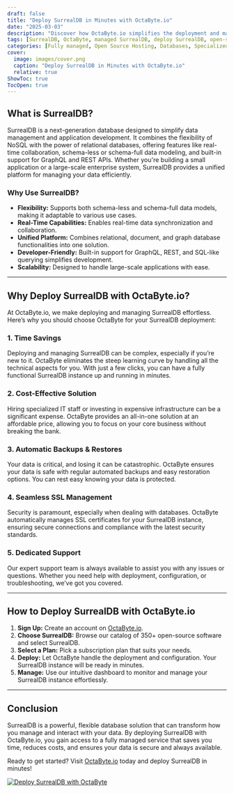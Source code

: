 ```yaml
---
draft: false
title: "Deploy SurrealDB in Minutes with OctaByte.io"
date: "2025-03-03"
description: "Discover how OctaByte.io simplifies the deployment and management of SurrealDB, a cutting-edge database solution. Learn why SurrealDB is a game-changer and how OctaByte’s fully managed services save you time, money, and effort."
tags: [SurrealDB, OctaByte, managed SurrealDB, deploy SurrealDB, open-source database, managed database services, SurrealDB deployment, OctaByte benefits, database management, cloud database solutions]
categories: [Fully managed, Open Source Hosting, Databases, Specialized Databases]
cover:
  image: images/cover.png
  caption: "Deploy SurrealDB in Minutes with OctaByte.io"
  relative: true
ShowToc: true
TocOpen: true
---
```



## What is SurrealDB?

SurrealDB is a next-generation database designed to simplify data management and application development. It combines the flexibility of NoSQL with the power of relational databases, offering features like real-time collaboration, schema-less or schema-full data modeling, and built-in support for GraphQL and REST APIs. Whether you're building a small application or a large-scale enterprise system, SurrealDB provides a unified platform for managing your data efficiently.

### Why Use SurrealDB?

- **Flexibility:** Supports both schema-less and schema-full data models, making it adaptable to various use cases.
- **Real-Time Capabilities:** Enables real-time data synchronization and collaboration.
- **Unified Platform:** Combines relational, document, and graph database functionalities into one solution.
- **Developer-Friendly:** Built-in support for GraphQL, REST, and SQL-like querying simplifies development.
- **Scalability:** Designed to handle large-scale applications with ease.

---

## Why Deploy SurrealDB with OctaByte.io?

At OctaByte.io, we make deploying and managing SurrealDB effortless. Here’s why you should choose OctaByte for your SurrealDB deployment:

### 1. **Time Savings**
Deploying and managing SurrealDB can be complex, especially if you’re new to it. OctaByte eliminates the steep learning curve by handling all the technical aspects for you. With just a few clicks, you can have a fully functional SurrealDB instance up and running in minutes.

### 2. **Cost-Effective Solution**
Hiring specialized IT staff or investing in expensive infrastructure can be a significant expense. OctaByte provides an all-in-one solution at an affordable price, allowing you to focus on your core business without breaking the bank.

### 3. **Automatic Backups & Restores**
Your data is critical, and losing it can be catastrophic. OctaByte ensures your data is safe with regular automated backups and easy restoration options. You can rest easy knowing your data is protected.

### 4. **Seamless SSL Management**
Security is paramount, especially when dealing with databases. OctaByte automatically manages SSL certificates for your SurrealDB instance, ensuring secure connections and compliance with the latest security standards.

### 5. **Dedicated Support**
Our expert support team is always available to assist you with any issues or questions. Whether you need help with deployment, configuration, or troubleshooting, we’ve got you covered.

---

## How to Deploy SurrealDB with OctaByte.io

1. **Sign Up:** Create an account on [OctaByte.io](https://octabyte.io).
2. **Choose SurrealDB:** Browse our catalog of 350+ open-source software and select SurrealDB.
3. **Select a Plan:** Pick a subscription plan that suits your needs.
4. **Deploy:** Let OctaByte handle the deployment and configuration. Your SurrealDB instance will be ready in minutes.
5. **Manage:** Use our intuitive dashboard to monitor and manage your SurrealDB instance effortlessly.

---

## Conclusion

SurrealDB is a powerful, flexible database solution that can transform how you manage and interact with your data. By deploying SurrealDB with OctaByte.io, you gain access to a fully managed service that saves you time, reduces costs, and ensures your data is secure and always available. 

Ready to get started? Visit [OctaByte.io](https://octabyte.io) today and deploy SurrealDB in minutes!

[![Deploy SurrealDB with OctaByte](/images/deploy-on-octabyte.png)](https://octabyte.io/fully-managed-open-source-services/databases/specialized-databases/surrealdb)